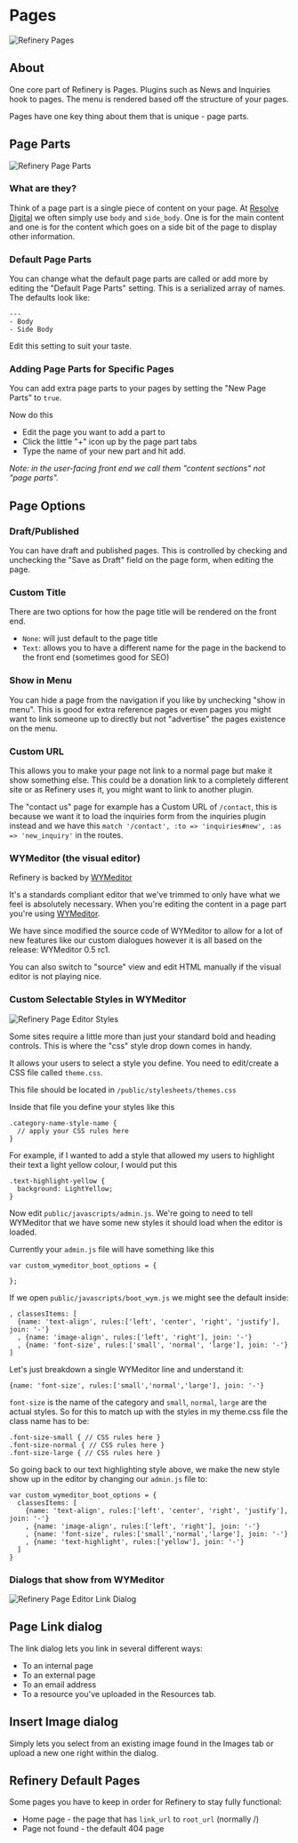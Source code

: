 # Pages

![Refinery Pages](http://refinerycms.com/system/images/0000/0656/pages.png)

## About

One core part of Refinery is Pages. Plugins such as News and Inquiries hook to pages.
The menu is rendered based off the structure of your pages.

Pages have one key thing about them that is unique - page parts.

## Page Parts

![Refinery Page Parts](http://refinerycms.com/system/images/0000/0586/editing-page.png)

### What are they?

Think of a page part is a single piece of content on your page. At [Resolve Digital](http://www.resolvedigital.com) we often simply use ``body`` and ``side_body``. One is for the main content and one is for the content which goes on a side bit of the page to display other information.

### Default Page Parts

You can change what the default page parts are called or add more by editing the
"Default Page Parts" setting. This is a serialized array of names. The defaults look like:

    ---
    - Body
    - Side Body

Edit this setting to suit your taste.

### Adding Page Parts for Specific Pages

You can add extra page parts to your pages by setting the "New Page Parts" to ``true``.

Now do this

* Edit the page you want to add a part to
* Click the little "+" icon up by the page part tabs
* Type the name of your new part and hit add.

_Note: in the user-facing front end we call them "content sections" not "page parts"._

## Page Options

### Draft/Published

You can have draft and published pages. This is controlled by checking and unchecking
the "Save as Draft" field on the page form, when editing the page.

### Custom Title

There are two options for how the page title will be rendered on the front end.

* ``None``: will just default to the page title
* ``Text``: allows you to have a different name for the page in the backend to the front end (sometimes good for SEO)

### Show in Menu

You can hide a page from the navigation if you like by unchecking "show in menu".
This is good for extra reference pages or even pages you might want to link someone
up to directly but not "advertise" the pages existence on the menu.

### Custom URL

This allows you to make your page not link to a normal page but make it show something else.
This could be a donation link to a completely different site or as Refinery uses it,
you might want to link to another plugin.

The "contact us" page for example has a Custom URL of ``/contact``, this is
because we want it to load the inquiries form from the inquiries plugin instead
and we have this ``match '/contact', :to => 'inquiries#new', :as => 'new_inquiry'``
in the routes.

### WYMeditor (the visual editor)

Refinery is backed by [WYMeditor](http://www.wymeditor.org/)

It's a standards compliant editor that we've trimmed to only have what we feel
is absolutely necessary. When you're editing the content in a page part you're
using [WYMeditor](http://www.wymeditor.org/).

We have since modified the source code of WYMeditor to allow for a lot of new
features like our custom dialogues however it is all based on the release: WYMeditor 0.5 rc1.

You can also switch to "source" view and edit HTML manually if the visual editor is not playing nice.

### Custom Selectable Styles in WYMeditor

![Refinery Page Editor Styles](http://refinerycms.com/system/images/0000/0596/editing-page-style.png)

Some sites require a little more than just your standard bold and heading controls.
This is where the "css" style drop down comes in handy.

It allows your users to select a style you define. You need to edit/create a CSS
file called ``theme.css``.

This file should be located in ``/public/stylesheets/themes.css``

Inside that file you define your styles like this

    .category-name-style-name {
      // apply your CSS rules here
    }

For example, if I wanted to add a style that allowed my users to highlight their
text a light yellow colour, I would put this

    .text-highlight-yellow {
      background: LightYellow;
    }

Now edit ``public/javascripts/admin.js``. We're going to need to tell WYMeditor
that we have some new styles it should load when the editor is loaded.

Currently your ``admin.js`` file will have something like this

    var custom_wymeditor_boot_options = {

    };

If we open ``public/javascripts/boot_wym.js`` we might see the default inside:

    , classesItems: [
      {name: 'text-align', rules:['left', 'center', 'right', 'justify'], join: '-'}
      , {name: 'image-align', rules:['left', 'right'], join: '-'}
      , {name: 'font-size', rules:['small', 'normal', 'large'], join: '-'}
    ]

Let's just breakdown a single WYMeditor line and understand it:

    {name: 'font-size', rules:['small','normal','large'], join: '-'}

``font-size`` is the name of the category and ``small``, ``normal``, ``large``
are the actual styles. So for this to match up with the styles in my theme.css
file the class name has to be:

    .font-size-small { // CSS rules here }
    .font-size-normal { // CSS rules here }
    .font-size-large { // CSS rules here }

So going back to our text highlighting style above, we make the new style show
up in the editor by changing our ``admin.js`` file to:

    var custom_wymeditor_boot_options = {
      classesItems: [
        {name: 'text-align', rules:['left', 'center', 'right', 'justify'], join: '-'}
        , {name: 'image-align', rules:['left', 'right'], join: '-'}
        , {name: 'font-size', rules:['small','normal','large'], join: '-'}
        , {name: 'text-highlight', rules:['yellow'], join: '-'}
      ]
    }

### Dialogs that show from WYMeditor

![Refinery Page Editor Link Dialog](http://refinerycms.com/system/images/0000/0636/link-dialog.png)

## Page Link dialog

The link dialog lets you link in several different ways:

* To an internal page
* To an external page
* To an email address
* To a resource you've uploaded in the Resources tab.

## Insert Image dialog

Simply lets you select from an existing image found in the Images tab or upload
a new one right within the dialog.

## Refinery Default Pages

Some pages you have to keep in order for Refinery to stay fully functional:

* Home page - the page that has ``link_url`` to ``root_url`` (normally /)
* Page not found - the default 404 page
